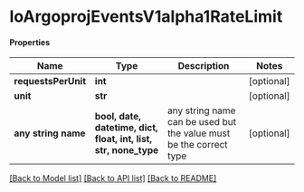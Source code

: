 # IoArgoprojEventsV1alpha1RateLimit

#### Properties
Name | Type | Description | Notes
------------ | ------------- | ------------- | -------------
**requestsPerUnit** | **int** |  | [optional] 
**unit** | **str** |  | [optional] 
**any string name** | **bool, date, datetime, dict, float, int, list, str, none_type** | any string name can be used but the value must be the correct type | [optional]

[[Back to Model list]](../README.md#documentation-for-models) [[Back to API list]](../README.md#documentation-for-api-endpoints) [[Back to README]](../README.md)

